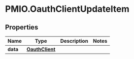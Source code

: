 # PMIO.OauthClientUpdateItem

## Properties
Name | Type | Description | Notes
------------ | ------------- | ------------- | -------------
**data** | [**OauthClient**](OauthClient.md) |  | 


